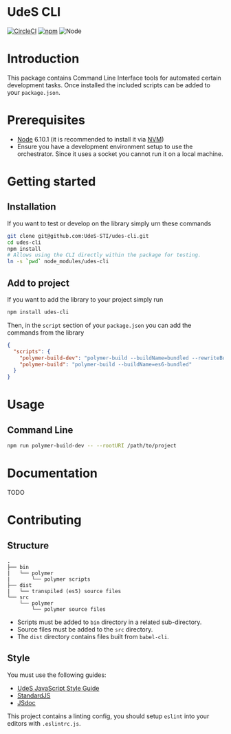 UdeS CLI
========

[![CircleCI](https://circleci.com/gh/UdeS-STI/udes-cli.svg?style=svg)](https://circleci.com/gh/UdeS-STI/udes-cli)
[![npm](https://img.shields.io/npm/v/udes-cli.svg?style=flat-square)](https://www.npmjs.com/package/udes-cli)
![Node](https://img.shields.io/badge/node-6.10.1-brightgreen.svg)

# Introduction
This package contains Command Line Interface tools for automated certain
development tasks. Once installed the included scripts can be added to your
`package.json`.

# Prerequisites
* [Node](https://nodejs.org) 6.10.1 (it is recommended to install it via
[NVM](https://github.com/creationix/nvm))
* Ensure you have a development environment setup to use the orchestrator.
Since it uses a socket you cannot run it on a local machine.

# Getting started
## Installation
If you want to test or develop on the library simply urn these commands
```bash
git clone git@github.com:UdeS-STI/udes-cli.git
cd udes-cli
npm install
# Allows using the CLI directly within the package for testing.
ln -s `pwd` node_modules/udes-cli
```

## Add to project
If you want to add the library to your project simply run
```bash
npm install udes-cli
```

Then, in the `script` section of your `package.json` you can add the commands
from the library
```json
{
  "scripts": {
    "polymer-build-dev": "polymer-build --buildName=bundled --rewriteBuildDev",
    "polymer-build": "polymer-build --buildName=es6-bundled"
  }
}
```

# Usage
## Command Line
```bash
npm run polymer-build-dev -- --rootURI /path/to/project
``` 

# Documentation
TODO

# Contributing
## Structure
```
.
├── bin
|   └── polymer
|       └── polymer scripts
├── dist
|   └── transpiled (es5) source files
└── src
    └── polymer
        └── polymer source files
```
* Scripts must be added to `bin` directory in a related sub-directory.
* Source files must be added to the `src` directory.
* The `dist` directory contains files built from `babel-cli`.

## Style
You must use the following guides:
* [UdeS JavaScript Style Guide](https://www.npmjs.com/package/eslint-config-udes)
* [StandardJS](https://standardjs.com/)
* [JSdoc](http://usejsdoc.org/)

This project contains a linting config, you should setup `eslint` into your
editors with `.eslintrc.js`.
